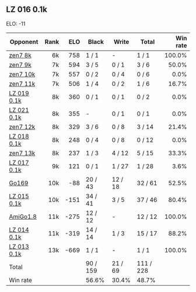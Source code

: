 ## LZ 016 0.1k ##

ELO: -11

Opponent | Rank | ELO | Black | Write | Total | Win rate
---------|-----:|----:|-------|-------|-------|-------:
[zen7 8k](zen7%208k.md) | 6k | 758 | 1 / 1 | - | 1 / 1 | 100.0%
[zen7 9k](zen7%209k.md) | 7k | 594 | 3 / 5 | 0 / 1 | 3 / 6 | 50.0%
[zen7 10k](zen7%2010k.md) | 7k | 557 | 0 / 2 | 0 / 4 | 0 / 6 | 0.0%
[zen7 11k](zen7%2011k.md) | 7k | 506 | 1 / 4 | 0 / 2 | 1 / 6 | 16.7%
[LZ 019 0.1k](LZ%20019%200.1k.md) | 8k | 360 | 0 / 1 | 0 / 1 | 0 / 2 | 0.0%
[LZ 021 0.1k](LZ%20021%200.1k.md) | 8k | 355 | - | 0 / 1 | 0 / 1 | 0.0%
[zen7 12k](zen7%2012k.md) | 8k | 329 | 3 / 6 | 0 / 8 | 3 / 14 | 21.4%
[LZ 018 0.1k](LZ%20018%200.1k.md) | 8k | 248 | 0 / 4 | 0 / 8 | 0 / 12 | 0.0%
[zen7 13k](zen7%2013k.md) | 8k | 237 | 1 / 3 | 4 / 12 | 5 / 15 | 33.3%
[LZ 017 0.1k](LZ%20017%200.1k.md) | 9k | 121 | 0 / 1 | 1 / 27 | 1 / 28 | 3.6%
[Go169](Go169.md) | 10k | -88 | 20 / 43 | 12 / 18 | 32 / 61 | 52.5%
[LZ 015 0.1k](LZ%20015%200.1k.md) | 10k | -151 | 34 / 41 | 3 / 5 | 37 / 46 | 80.4%
[AmiGo1.8](AmiGo1.8.md) | 11k | -275 | 12 / 12 | - | 12 / 12 | 100.0%
[LZ 014 0.1k](LZ%20014%200.1k.md) | 11k | -319 | 14 / 14 | 1 / 3 | 15 / 17 | 88.2%
[LZ 013 0.1k](LZ%20013%200.1k.md) | 13k | -669 | 1 / 1 | - | 1 / 1 | 100.0%
Total | | | 90 / 159 | 21 / 69 | 111 / 228 | 
Win rate| | | 56.6% | 30.4% | 48.7% | 
